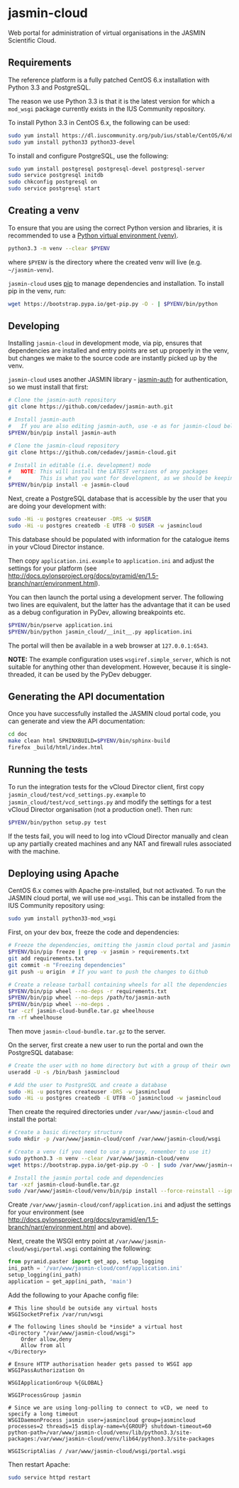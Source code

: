 # jasmin-cloud

Web portal for administration of virtual organisations in the JASMIN Scientific Cloud.


## Requirements

The reference platform is a fully patched CentOS 6.x installation with Python 3.3
and PostgreSQL.

The reason we use Python 3.3 is that it is the latest version for which a `mod_wsgi`
package currently exists in the IUS Community repository.

To install Python 3.3 in CentOS 6.x, the following can be used:

```sh
sudo yum install https://dl.iuscommunity.org/pub/ius/stable/CentOS/6/x86_64/ius-release-1.0-14.ius.centos6.noarch.rpm
sudo yum install python33 python33-devel
```

To install and configure PostgreSQL, use the following:

```sh
sudo yum install postgresql postgresql-devel postgresql-server
sudo service postgresql initdb
sudo chkconfig postgresql on
sudo service postgresql start
```


## Creating a venv

To ensure that you are using the correct Python version and libraries, it is recommended to
use a [Python virtual environment (venv)](https://docs.python.org/3/library/venv.html).

```sh
python3.3 -m venv --clear $PYENV
```

where `$PYENV` is the directory where the created venv will live (e.g. `~/jasmin-venv`).

`jasmin-cloud` uses [pip](https://pypi.python.org/pypi/pip) to manage dependencies and installation.
To install pip in the venv, run:

```sh
wget https://bootstrap.pypa.io/get-pip.py -O - | $PYENV/bin/python
```


## Developing

Installing `jasmin-cloud` in development mode, via pip, ensures that dependencies are installed
and entry points are set up properly in the venv, but changes we make to the source code are
instantly picked up by the venv.

`jasmin-cloud` uses another JASMIN library - [jasmin-auth](https://github.com/cedadev/jasmin-auth)
for authentication, so we must install that first:

```sh
# Clone the jasmin-auth repository
git clone https://github.com/cedadev/jasmin-auth.git

# Install jasmin-auth
#   If you are also editing jasmin-auth, use -e as for jasmin-cloud below
$PYENV/bin/pip install jasmin-auth
```


```sh
# Clone the jasmin-cloud repository
git clone https://github.com/cedadev/jasmin-cloud.git

# Install in editable (i.e. development) mode
#   NOTE: This will install the LATEST versions of any packages
#         This is what you want for development, as we should be keeping up to date!
$PYENV/bin/pip install -e jasmin-cloud
```

Next, create a PostgreSQL database that is accessible by the user that you are
doing your development with:

```sh
sudo -Hi -u postgres createuser -DRS -w $USER
sudo -Hi -u postgres createdb -E UTF8 -O $USER -w jasmincloud
```

This database should be populated with information for the catalogue items in your
vCloud Director instance.

Then copy `application.ini.example` to `application.ini` and adjust the settings
for your platform (see
http://docs.pylonsproject.org/docs/pyramid/en/1.5-branch/narr/environment.html).

You can then launch the portal using a development server. The following two lines are
equivalent, but the latter has the advantage that it can be used as a debug configuration
in PyDev, allowing breakpoints etc.

```sh
$PYENV/bin/pserve application.ini
$PYENV/bin/python jasmin_cloud/__init__.py application.ini
```
    
The portal will then be available in a web browser at `127.0.0.1:6543`.

**NOTE:** The example configuration uses `wsgiref.simple_server`, which is not suitable for
anything other than development. However, because it is single-threaded, it can be used by the PyDev
debugger.


## Generating the API documentation

Once you have successfully installed the JASMIN cloud portal code, you can generate
and view the API documentation:

```sh
cd doc
make clean html SPHINXBUILD=$PYENV/bin/sphinx-build
firefox _build/html/index.html
```


## Running the tests

To run the integration tests for the vCloud Director client, first copy
`jasmin_cloud/test/vcd_settings.py.example` to `jasmin_cloud/test/vcd_settings.py`
and modify the settings for a test vCloud Director organisation (not a production
one!). Then run:

```sh
$PYENV/bin/python setup.py test
```

If the tests fail, you will need to log into vCloud Director manually and clean
up any partially created machines and any NAT and firewall rules associated with
the machine.


## Deploying using Apache

CentOS 6.x comes with Apache pre-installed, but not activated. To run the JASMIN
cloud portal, we will use `mod_wsgi`. This can be installed from the IUS Community
repository using:

```sh
sudo yum install python33-mod_wsgi
```

First, on your dev box, freeze the code and dependencies:

```sh
# Freeze the dependencies, omitting the jasmin cloud portal and jasmin auth projects
$PYENV/bin/pip freeze | grep -v jasmin > requirements.txt
git add requirements.txt
git commit -m "Freezing dependencies"
git push -u origin  # If you want to push the changes to Github

# Create a release tarball containing wheels for all the dependencies
$PYENV/bin/pip wheel --no-deps -r requirements.txt
$PYENV/bin/pip wheel --no-deps /path/to/jasmin-auth
$PYENV/bin/pip wheel --no-deps .
tar -czf jasmin-cloud-bundle.tar.gz wheelhouse
rm -rf wheelhouse
```

Then move `jasmin-cloud-bundle.tar.gz` to the server.

On the server, first create a new user to run the portal and own the PostgreSQL
database:

```sh
# Create the user with no home directory but with a group of their own
useradd -U -s /bin/bash jasmincloud

# Add the user to PostgreSQL and create a database
sudo -Hi -u postgres createuser -DRS -w jasmincloud
sudo -Hi -u postgres createdb -E UTF8 -O jasmincloud -w jasmincloud
```

Then create the required directories under `/var/www/jasmin-cloud` and install the portal:

```sh
# Create a basic directory structure
sudo mkdir -p /var/www/jasmin-cloud/conf /var/www/jasmin-cloud/wsgi

# Create a venv (if you need to use a proxy, remember to use it)
sudo python3.3 -m venv --clear /var/www/jasmin-cloud/venv
wget https://bootstrap.pypa.io/get-pip.py -O - | sudo /var/www/jasmin-cloud/venv/bin/python

# Install the jasmin portal code and dependencies
tar -xzf jasmin-cloud-bundle.tar.gz
sudo /var/www/jasmin-cloud/venv/bin/pip install --force-reinstall --ignore-installed --upgrade --no-index --no-deps wheelhouse/*
```

Create `/var/www/jasmin-cloud/conf/application.ini` and adjust the settings for your environment (see
http://docs.pylonsproject.org/docs/pyramid/en/1.5-branch/narr/environment.html and above).

Next, create the WSGI entry point at `/var/www/jasmin-cloud/wsgi/portal.wsgi` containing the following:

```python
from pyramid.paster import get_app, setup_logging
ini_path = '/var/www/jasmin-cloud/conf/application.ini'
setup_logging(ini_path)
application = get_app(ini_path, 'main')
```

Add the following to your Apache config file:

```
# This line should be outside any virtual hosts
WSGISocketPrefix /var/run/wsgi

# The following lines should be *inside* a virtual host
<Directory "/var/www/jasmin-cloud/wsgi">
    Order allow,deny
    Allow from all
</Directory>

# Ensure HTTP authorisation header gets passed to WSGI app
WSGIPassAuthorization On

WSGIApplicationGroup %{GLOBAL}

WSGIProcessGroup jasmin

# Since we are using long-polling to connect to vCD, we need to specify a long timeout
WSGIDaemonProcess jasmin user=jasmincloud group=jasmincloud processes=2 threads=15 display-name=%{GROUP} shutdown-timeout=60 python-path=/var/www/jasmin-cloud/venv/lib/python3.3/site-packages:/var/www/jasmin-cloud/venv/lib64/python3.3/site-packages

WSGIScriptAlias / /var/www/jasmin-cloud/wsgi/portal.wsgi
```

Then restart Apache:

```sh
sudo service httpd restart
```

